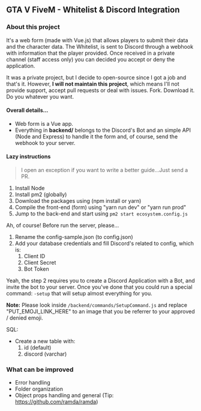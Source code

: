 ## GTA V FiveM - Whitelist & Discord Integration

### About this project

It's a web form (made with Vue.js) that allows players to submit their data and the character data. The Whitelist,
is sent to Discord through a webhook with information that the player provided. Once received in a private channel (staff access only) you can decided you accept or deny the application.

It was a private project, but I decide to open-source since I got a job and that's it. However,
**I will not maintain this project**, which means I'll not provide support, accept pull requests or deal with issues. Fork. Download it. Do you whatever you want.

#### Overall details...

- Web form is a Vue app.
- Everything in **backend/** belongs to the Discord's Bot and an simple API (Node and Express)
to handle it the form and, of course, send the webhook to your server.

#### Lazy instructions

> I open an exception if you want to write a better guide...Just send a PR.

1. Install Node 
2. Install pm2 (globally)
3. Download the packages using (npm install or yarn)
4. Compile the front-end (form) using "yarn run dev" or "yarn run prod"
5. Jump to the back-end and start using `pm2 start ecosystem.config.js`

Ah, of course! Before run the server, please...

1. Rename the config-sample.json (to config.json)
2. Add your database credentials and fill Discord's related to config, which is:
    1. Client ID
    2. Client Secret
    3. Bot Token
    
Yeah, the step 2 requires you to create a Discord Application with a Bot, and invite the bot to your server. Once you've done that
you could run a special command: `-setup` that will setup almost everything for you.

**Note:** Please look inside `/backend/commands/SetupCommand.js` and replace "PUT_EMOJI_LINK_HERE" to an
image that you be referrer to your approved / denied emoji.

SQL:
- Create a new table with:
    1. id (default)
    2. discord (varchar)

### What can be improved
- Error handling
- Folder organization
- Object props handling and general (Tip: https://github.com/ramda/ramda)




